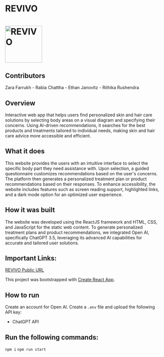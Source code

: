# REVIVO
# <img src="https://github.com/zarafarrukh/Revivo/blob/main/src/assets/images/logo.png" alt="REVIVO" width="120"/>

## Contributors
Zara Farrukh - Rabia Chattha - Ethan Janovitz - Rithika Rushendra

## Overview
Interactive web app that helps users find personalized skin and hair care solutions by selecting body areas on a visual diagram and specifying their concerns. Using AI-driven recommendations, it searches for the best products and treatments tailored to individual needs, making skin and hair care advice more accessible and efficient.

## What it does
This website provides the users with an intuitive interface to select the specific body part they need assistance with. Upon selection, a guided questionnaire customizes recommendations based on the user's concerns. The platform then generates a personalized treatment plan or product recommendations based on their responses. To enhance accessibility, the website includes features such as screen reading support, highlighted links, and a dark mode option for an optimized user experience.

## How it was built
The website was developed using the ReactJS framework and HTML, CSS, and JavaScript for the static web content. To generate personalized treatment plans and product recommendations, we integrated Open AI, specifically ChatGPT 3.5, leveraging its advanced AI capabilities for accurate and tailored user solutions. 

## Important Links:
[REVIVO Public URL](https://revivo-hackhive.netlify.app)

This project was bootstrapped with [Create React App](https://github.com/facebook/create-react-app).

## How to run 

Create an account for Open AI. Create a ```.env``` file and upload the following API key:

- ChatGPT API

## Run the following commands:

```npm i```
```npm run start```


